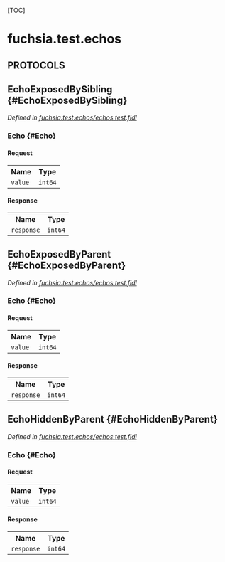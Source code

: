 [TOC]

# fuchsia.test.echos


## **PROTOCOLS**

## EchoExposedBySibling {#EchoExposedBySibling}
*Defined in [fuchsia.test.echos/echos.test.fidl](https://fuchsia.googlesource.com/fuchsia/+/master/garnet/public/rust/fuchsia-component/isolated_component_test/echos.test.fidl#8)*


### Echo {#Echo}


#### Request
<table>
    <tr><th>Name</th><th>Type</th></tr>
    <tr>
            <td><code>value</code></td>
            <td>
                <code>int64</code>
            </td>
        </tr></table>


#### Response
<table>
    <tr><th>Name</th><th>Type</th></tr>
    <tr>
            <td><code>response</code></td>
            <td>
                <code>int64</code>
            </td>
        </tr></table>

## EchoExposedByParent {#EchoExposedByParent}
*Defined in [fuchsia.test.echos/echos.test.fidl](https://fuchsia.googlesource.com/fuchsia/+/master/garnet/public/rust/fuchsia-component/isolated_component_test/echos.test.fidl#13)*


### Echo {#Echo}


#### Request
<table>
    <tr><th>Name</th><th>Type</th></tr>
    <tr>
            <td><code>value</code></td>
            <td>
                <code>int64</code>
            </td>
        </tr></table>


#### Response
<table>
    <tr><th>Name</th><th>Type</th></tr>
    <tr>
            <td><code>response</code></td>
            <td>
                <code>int64</code>
            </td>
        </tr></table>

## EchoHiddenByParent {#EchoHiddenByParent}
*Defined in [fuchsia.test.echos/echos.test.fidl](https://fuchsia.googlesource.com/fuchsia/+/master/garnet/public/rust/fuchsia-component/isolated_component_test/echos.test.fidl#18)*


### Echo {#Echo}


#### Request
<table>
    <tr><th>Name</th><th>Type</th></tr>
    <tr>
            <td><code>value</code></td>
            <td>
                <code>int64</code>
            </td>
        </tr></table>


#### Response
<table>
    <tr><th>Name</th><th>Type</th></tr>
    <tr>
            <td><code>response</code></td>
            <td>
                <code>int64</code>
            </td>
        </tr></table>

















